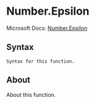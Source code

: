 ---
---

# Number.Epsilon

Microsoft Docs: [Number.Epsilon](https://docs.microsoft.com/en-us/powerquery-m/number-epsilon)

## Syntax

```powerquery-m
Syntax for this function.
```

## About

About this function.

